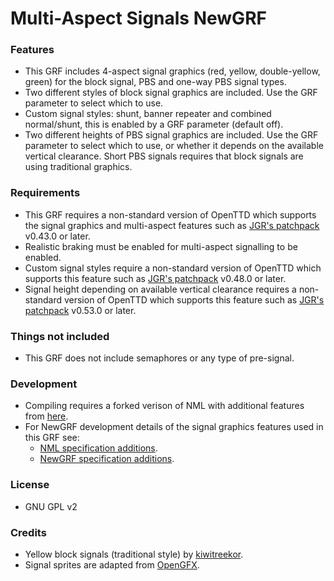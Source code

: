 # Multi-Aspect Signals NewGRF

### Features

* This GRF includes 4-aspect signal graphics (red, yellow, double-yellow, green) for the block signal, PBS and one-way PBS signal types.
* Two different styles of block signal graphics are included. Use the GRF parameter to select which to use.
* Custom signal styles: shunt, banner repeater and combined normal/shunt, this is enabled by a GRF parameter (default off).
* Two different heights of PBS signal graphics are included. Use the GRF parameter to select which to use, or whether it depends on the available vertical clearance. Short PBS signals requires that block signals are using traditional graphics.

### Requirements

* This GRF requires a non-standard version of OpenTTD which supports the signal graphics and multi-aspect features such as [JGR's patchpack](https://github.com/JGRennison/OpenTTD-patches) v0.43.0 or later.
* Realistic braking must be enabled for multi-aspect signalling to be enabled.
* Custom signal styles require a non-standard version of OpenTTD which supports this feature such as [JGR's patchpack](https://github.com/JGRennison/OpenTTD-patches) v0.48.0 or later.
* Signal height depending on available vertical clearance requires a non-standard version of OpenTTD which supports this feature such as [JGR's patchpack](https://github.com/JGRennison/OpenTTD-patches) v0.53.0 or later.

### Things not included

* This GRF does not include semaphores or any type of pre-signal.

### Development

* Compiling requires a forked verison of NML with additional features from [here](https://github.com/JGRennison/nml).
* For NewGRF development details of the signal graphics features used in this GRF see:
    * [NML specification additions](https://jgrennison.github.io/OpenTTD-patches/newgrf-additions-nml.html).
    * [NewGRF specification additions](https://jgrennison.github.io/OpenTTD-patches/newgrf-additions.html).

### License

* GNU GPL v2

### Credits

* Yellow block signals (traditional style) by [kiwitreekor](https://github.com/kiwitreekor).
* Signal sprites are adapted from [OpenGFX](https://github.com/OpenTTD/OpenGFX).
